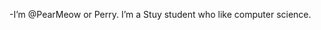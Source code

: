 -I’m @PearMeow or Perry. I’m a Stuy student who like computer science.

<!---
PearMeow/PearMeow is a ✨ special ✨ repository because its `README.md` (this file) appears on your GitHub profile.
You can click the Preview link to take a look at your changes.
--->
